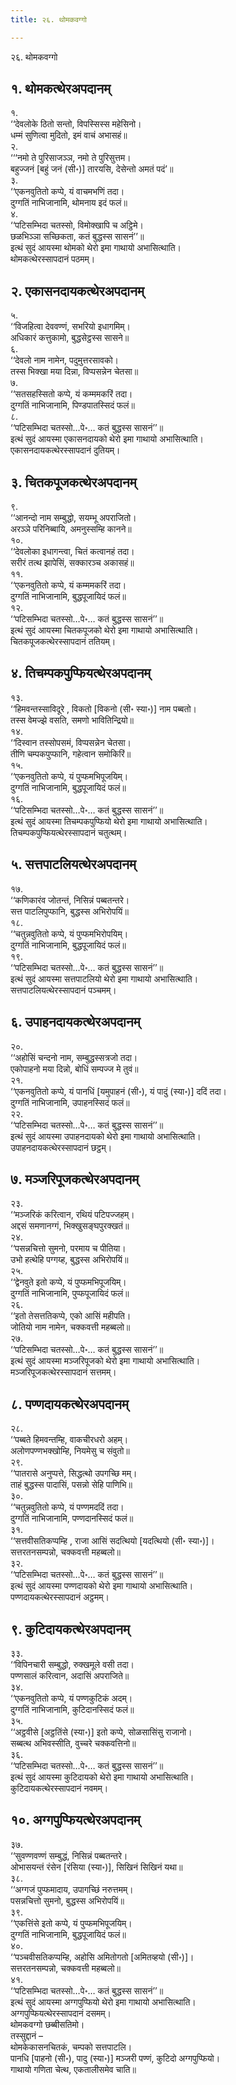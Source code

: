 ```yaml
---
title: २६. थोमकवग्गो

---
```

२६. थोमकवग्गो  


## १. थोमकत्थेरअपदानम्

१.  
‘‘देवलोके ठितो सन्तो, विपस्सिस्स महेसिनो।  
धम्मं सुणित्वा मुदितो, इमं वाचं अभासहं॥  
२.  
‘‘‘नमो ते पुरिसाजञ्ञ, नमो ते पुरिसुत्तम।  
बहुज्जनं [बहुं जनं (सी॰)] तारयसि, देसेन्तो अमतं पदं’॥  
३.  
‘‘एकनवुतितो कप्पे, यं वाचमभणिं तदा।  
दुग्गतिं नाभिजानामि, थोमनाय इदं फलं॥  
४.  
‘‘पटिसम्भिदा चतस्सो, विमोक्खापि च अट्ठिमे।  
छळभिञ्ञा सच्छिकता, कतं बुद्धस्स सासनं’’॥  
इत्थं सुदं आयस्मा थोमको थेरो इमा गाथायो अभासित्थाति।  
थोमकत्थेरस्सापदानं पठमम्।  


## २. एकासनदायकत्थेरअपदानम्

५.  
‘‘विजहित्वा देववण्णं, सभरियो इधागमिम्।  
अधिकारं कत्तुकामो, बुद्धसेट्ठस्स सासने॥  
६.  
‘‘देवलो नाम नामेन, पदुमुत्तरसावको।  
तस्स भिक्खा मया दिन्ना, विप्पसन्नेन चेतसा॥  
७.  
‘‘सतसहस्सितो कप्पे, यं कम्ममकरिं तदा।  
दुग्गतिं नाभिजानामि, पिण्डपातस्सिदं फलं॥  
८.  
‘‘पटिसम्भिदा चतस्सो…पे॰… कतं बुद्धस्स सासनं’’॥  
इत्थं सुदं आयस्मा एकासनदायको थेरो इमा गाथायो अभासित्थाति।  
एकासनदायकत्थेरस्सापदानं दुतियम्।  


## ३. चितकपूजकत्थेरअपदानम्

९.  
‘‘आनन्दो नाम सम्बुद्धो, सयम्भू अपराजितो।  
अरञ्ञे परिनिब्बायि, अमनुस्सम्हि कानने॥  
१०.  
‘‘देवलोका इधागन्त्वा, चितं कत्वानहं तदा।  
सरीरं तत्थ झापेसिं, सक्कारञ्च अकासहं॥  
११.  
‘‘एकनवुतितो कप्पे, यं कम्ममकरिं तदा।  
दुग्गतिं नाभिजानामि, बुद्धपूजायिदं फलं॥  
१२.  
‘‘पटिसम्भिदा चतस्सो…पे॰… कतं बुद्धस्स सासनं’’॥  
इत्थं सुदं आयस्मा चितकपूजको थेरो इमा गाथायो अभासित्थाति।  
चितकपूजकत्थेरस्सापदानं ततियम्।  


## ४. तिचम्पकपुप्फियत्थेरअपदानम्

१३.  
‘‘हिमवन्तस्साविदूरे , विकतो [विकनो (सी॰ स्या॰)] नाम पब्बतो।  
तस्स वेमज्झे वसति, समणो भावितिन्द्रियो॥  
१४.  
‘‘दिस्वान तस्सोपसमं, विप्पसन्नेन चेतसा।  
तीणि चम्पकपुप्फानि, गहेत्वान समोकिरिं॥  
१५.  
‘‘एकनवुतितो कप्पे, यं पुप्फमभिपूजयिम्।  
दुग्गतिं नाभिजानामि, बुद्धपूजायिदं फलं॥  
१६.  
‘‘पटिसम्भिदा चतस्सो…पे॰… कतं बुद्धस्स सासनं’’॥  
इत्थं सुदं आयस्मा तिचम्पकपुप्फियो थेरो इमा गाथायो अभासित्थाति।  
तिचम्पकपुप्फियत्थेरस्सापदानं चतुत्थम्।  


## ५. सत्तपाटलियत्थेरअपदानम्

१७.  
‘‘कणिकारंव जोतन्तं, निसिन्नं पब्बतन्तरे।  
सत्त पाटलिपुप्फानि, बुद्धस्स अभिरोपयिं॥  
१८.  
‘‘चतुन्नवुतितो कप्पे, यं पुप्फमभिरोपयिम्।  
दुग्गतिं नाभिजानामि, बुद्धपूजायिदं फलं॥  
१९.  
‘‘पटिसम्भिदा चतस्सो…पे॰… कतं बुद्धस्स सासनं’’॥  
इत्थं सुदं आयस्मा सत्तपाटलियो थेरो इमा गाथायो अभासित्थाति।  
सत्तपाटलियत्थेरस्सापदानं पञ्चमम्।  


## ६. उपाहनदायकत्थेरअपदानम्

२०.  
‘‘अहोसिं चन्दनो नाम, सम्बुद्धस्सत्रजो तदा।  
एकोपाहनो मया दिन्नो, बोधिं सम्पज्ज मे तुवं॥  
२१.  
‘‘एकनवुतितो कप्पे, यं पानधिं [यमुपाहनं (सी॰), यं पादुं (स्या॰)] ददिं तदा।  
दुग्गतिं नाभिजानामि, उपाहनस्सिदं फलं॥  
२२.  
‘‘पटिसम्भिदा चतस्सो…पे॰… कतं बुद्धस्स सासनं’’॥  
इत्थं सुदं आयस्मा उपाहनदायको थेरो इमा गाथायो अभासित्थाति।  
उपाहनदायकत्थेरस्सापदानं छट्ठम्।  


## ७. मञ्जरिपूजकत्थेरअपदानम्

२३.  
‘‘मञ्जरिकं करित्वान, रथियं पटिपज्जहम्।  
अद्दसं समणानग्गं, भिक्खुसङ्घपुरक्खतं॥  
२४.  
‘‘पसन्नचित्तो सुमनो, परमाय च पीतिया।  
उभो हत्थेहि पग्गय्ह, बुद्धस्स अभिरोपयिं॥  
२५.  
‘‘द्वेनवुते इतो कप्पे, यं पुप्फमभिपूजयिम्।  
दुग्गतिं नाभिजानामि, पुप्फपूजायिदं फलं॥  
२६.  
‘‘इतो तेसत्ततिकप्पे, एको आसिं महीपति।  
जोतियो नाम नामेन, चक्कवत्ती महब्बलो॥  
२७.  
‘‘पटिसम्भिदा चतस्सो…पे॰… कतं बुद्धस्स सासनं’’॥  
इत्थं सुदं आयस्मा मञ्जरिपूजको थेरो इमा गाथायो अभासित्थाति।  
मञ्जरिपूजकत्थेरस्सापदानं सत्तमम्।  


## ८. पण्णदायकत्थेरअपदानम्

२८.  
‘‘पब्बते हिमवन्तम्हि, वाकचीरधरो अहम्।  
अलोणपण्णभक्खोम्हि, नियमेसु च संवुतो॥  
२९.  
‘‘पातरासे अनुप्पत्ते, सिद्धत्थो उपगच्छि मम्।  
ताहं बुद्धस्स पादासिं, पसन्नो सेहि पाणिभि॥  
३०.  
‘‘चतुन्नवुतितो कप्पे, यं पण्णमददिं तदा।  
दुग्गतिं नाभिजानामि, पण्णदानस्सिदं फलं॥  
३१.  
‘‘सत्तवीसतिकप्पम्हि , राजा आसिं सदत्थियो [यदत्थियो (सी॰ स्या॰)]।  
सत्तरतनसम्पन्नो, चक्कवत्ती महब्बलो॥  
३२.  
‘‘पटिसम्भिदा चतस्सो…पे॰… कतं बुद्धस्स सासनं’’॥  
इत्थं सुदं आयस्मा पण्णदायको थेरो इमा गाथायो अभासित्थाति।  
पण्णदायकत्थेरस्सापदानं अट्ठमम्।  


## ९. कुटिदायकत्थेरअपदानम्

३३.  
‘‘विपिनचारी सम्बुद्धो, रुक्खमूले वसी तदा।  
पण्णसालं करित्वान, अदासिं अपराजिते॥  
३४.  
‘‘एकनवुतितो कप्पे, यं पण्णकुटिकं अदम्।  
दुग्गतिं नाभिजानामि, कुटिदानस्सिदं फलं॥  
३५.  
‘‘अट्ठवीसे [अट्ठतिंसे (स्या॰)] इतो कप्पे, सोळसासिंसु राजानो।  
सब्बत्थ अभिवस्सीति, वुच्चरे चक्कवत्तिनो॥  
३६.  
‘‘पटिसम्भिदा चतस्सो…पे॰… कतं बुद्धस्स सासनं’’॥  
इत्थं सुदं आयस्मा कुटिदायको थेरो इमा गाथायो अभासित्थाति।  
कुटिदायकत्थेरस्सापदानं नवमम्।  


## १०. अग्गपुप्फियत्थेरअपदानम्

३७.  
‘‘सुवण्णवण्णं सम्बुद्धं, निसिन्नं पब्बतन्तरे।  
ओभासयन्तं रंसेन [रंसिया (स्या॰)], सिखिनं सिखिनं यथा॥  
३८.  
‘‘अग्गजं पुप्फमादाय, उपागच्छिं नरुत्तमम्।  
पसन्नचित्तो सुमनो, बुद्धस्स अभिरोपयिं॥  
३९.  
‘‘एकत्तिंसे इतो कप्पे, यं पुप्फमभिपूजयिम्।  
दुग्गतिं नाभिजानामि, बुद्धपूजायिदं फलं॥  
४०.  
‘‘पञ्चवीसतिकप्पम्हि, अहोसि अमितोगतो [अमितव्हयो (सी॰)]।  
सत्तरतनसम्पन्नो, चक्कवत्ती महब्बलो॥  
४१.  
‘‘पटिसम्भिदा चतस्सो…पे॰… कतं बुद्धस्स सासनं’’॥  
इत्थं सुदं आयस्मा अग्गपुप्फियो थेरो इमा गाथायो अभासित्थाति।  
अग्गपुप्फियत्थेरस्सापदानं दसमम्।  
थोमकवग्गो छब्बीसतिमो।  
तस्सुद्दानं –  
थोमकेकासनचितकं, चम्पको सत्तपाटलि।  
पानधि [पाहनो (सी॰), पादु (स्या॰)] मञ्जरी पण्णं, कुटिदो अग्गपुप्फियो।  
गाथायो गणिता चेत्थ, एकतालीसमेव चाति॥  